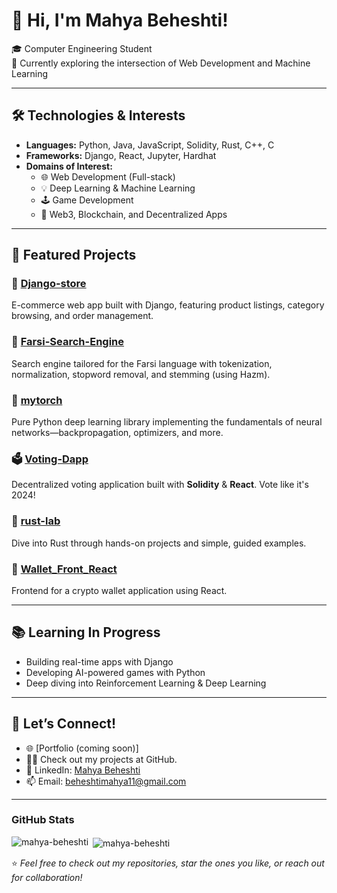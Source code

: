 # 👋 Hi, I'm Mahya Beheshti!

🎓 Computer Engineering Student  
🌱 Currently exploring the intersection of Web Development and Machine Learning

---

## 🛠️ Technologies & Interests

- **Languages:** Python, Java, JavaScript, Solidity, Rust, C++, C
- **Frameworks:** Django, React, Jupyter, Hardhat
- **Domains of Interest:**
  - 🌐 Web Development (Full-stack)
  - 💡 Deep Learning & Machine Learning
  - 🕹️ Game Development
  - 🔐 Web3, Blockchain, and Decentralized Apps

---

## 📌 Featured Projects

### 🛒 [Django-store](https://github.com/mahya-beheshti/Django-store)  
E-commerce web app built with Django, featuring product listings, category browsing, and order management.

### 🔦 [Farsi-Search-Engine](https://github.com/mahya-beheshti/Farsi-Search-Engine)  
Search engine tailored for the Farsi language with tokenization, normalization, stopword removal, and stemming (using Hazm).

### 🧠 [mytorch](https://github.com/mahya-beheshti/mytorch)  
Pure Python deep learning library implementing the fundamentals of neural networks—backpropagation, optimizers, and more.

### 🗳️ [Voting-Dapp](https://github.com/mahya-beheshti/Voting-Dapp)  
Decentralized voting application built with **Solidity** & **React**. Vote like it's 2024!

### 🦀 [rust-lab](https://github.com/mahya-beheshti/rust-lab)  
Dive into Rust through hands-on projects and simple, guided examples.

### 📱 [Wallet_Front_React](https://github.com/mahya-beheshti/Wallet_Front_React)  
Frontend for a crypto wallet application using React.

---

## 📚 Learning In Progress

- Building real-time apps with Django
- Developing AI-powered games with Python
- Deep diving into Reinforcement Learning & Deep Learning
---

## 🤝 Let’s Connect!

- 🌐 [Portfolio (coming soon)]
- 👨‍💻 Check out my projects at GitHub.
- 💼 LinkedIn: [Mahya Beheshti](https://www.linkedin.com/in/mahyabeheshti)
- 📫 Email: beheshtimahya11@gmail.com

---
### **GitHub Stats**
<p align="left">
  <img align="left" src="https://github-readme-stats.vercel.app/api/top-langs?username=mahya-beheshti&show_icons=true&locale=en&layout=compact" alt="mahya-beheshti" />
</p>


<p>&nbsp;<img align="center" src="https://github-readme-stats.vercel.app/api?username=mahya-beheshti&show_icons=true&locale=en" alt="mahya-beheshti" /></p>

⭐️ *Feel free to check out my repositories, star the ones you like, or reach out for collaboration!*
